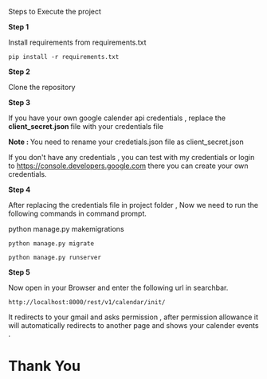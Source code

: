 Steps to Execute the project

<b> Step 1 </b>

Install requirements from requirements.txt

    pip install -r requirements.txt
  
<b> Step 2 </b>

Clone the repository



<b> Step 3 </b>

If you have your own google calender api credentials , replace the <b> client_secret.json </b> file with your credentials file

<b>Note : </b> You need to rename your credetials.json file as client_secret.json

If you don't have any credentials , you can test with my credentials or login to https://console.developers.google.com there you can create your own credentials.

<b> Step 4 </b>

After replacing the credentials file in project folder , Now we need to run the following commands in command prompt.

python manage.py makemigrations
    
    python manage.py migrate
    
    python manage.py runserver
    
 
<b> Step 5 </b>

Now open in your Browser and enter the following url in searchbar.

    http://localhost:8000/rest/v1/calendar/init/
    
   
It redirects to your gmail and asks permission , after permission allowance it will automatically redirects to another page and shows your calender events .

# Thank You